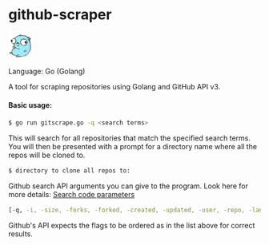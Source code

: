 # github-scraper

![Go gopher](./images/gopherbelly50.jpg)

Language: Go (Golang) 

A tool for scraping repositories using Golang and GitHub API v3.

#### Basic usage:
```sh
$ go run gitscrape.go -q <search terms>
```
This will search for all repositories that match the specified search terms. You will then be presented with a prompt for a directory name where all the repos will be cloned to.
```sh
$ directory to clone all repos to:
```
Github search API arguments you can give to the program.
Look here for more details: [Search code parameters](https://developer.github.com/v3/search/)
```sh
[-q, -i, -size, -forks, -forked, -created, -updated, -user, -repo, -lang, -stars -sort -order]
```
Github's API expects the flags to be ordered as in the list above for correct results.